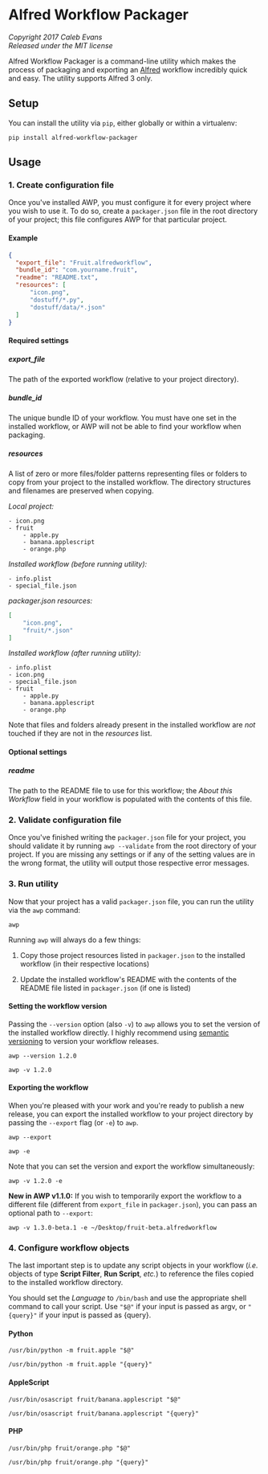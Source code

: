 # Alfred Workflow Packager

*Copyright 2017 Caleb Evans*  
*Released under the MIT license*

Alfred Workflow Packager is a command-line utility which makes the process of
packaging and exporting an [Alfred](https://www.alfredapp.com/) workflow
incredibly quick and easy. The utility supports Alfred 3 only.

## Setup

You can install the utility via `pip`, either globally or within a virtualenv:

```
pip install alfred-workflow-packager
```

## Usage

### 1. Create configuration file

Once you've installed AWP, you must configure it for every project where you
wish to use it. To do so, create a `packager.json` file in the root directory of
your project; this file configures AWP for that particular project.

#### Example

```json
{
  "export_file": "Fruit.alfredworkflow",
  "bundle_id": "com.yourname.fruit",
  "readme": "README.txt",
  "resources": [
      "icon.png",
      "dostuff/*.py",
      "dostuff/data/*.json"
  ]
}
```

#### Required settings

##### export_file

The path of the exported workflow (relative to your project directory).

##### bundle_id

The unique bundle ID of your workflow. You must have one set in the installed
workflow, or AWP will not be able to find your workflow when packaging.

##### resources

A list of zero or more files/folder patterns representing files or folders to
copy from your project to the installed workflow. The directory structures and
filenames are preserved when copying.

*Local project:*

```
- icon.png
- fruit
    - apple.py
    - banana.applescript
    - orange.php
```

*Installed workflow (before running utility):*

```
- info.plist
- special_file.json
```

*packager.json resources:*

```json
[
    "icon.png",
    "fruit/*.json"
]
```

*Installed workflow (after running utility):*

```
- info.plist
- icon.png
- special_file.json
- fruit
    - apple.py
    - banana.applescript
    - orange.php
```

Note that files and folders already present in the installed workflow are *not*
touched if they are not in the *resources* list.

#### Optional settings

##### readme

The path to the README file to use for this workflow; the *About this Workflow*
field in your workflow is populated with the contents of this file.

### 2. Validate configuration file

Once you've finished writing the `packager.json` file for your project, you
should validate it by running `awp --validate` from the root directory of your
project. If you are missing any settings or if any of the setting values are in
the wrong format, the utility will output those respective error messages.

### 3. Run utility

Now that your project has a valid `packager.json` file, you can run the utility
via the `awp` command:

```
awp
```

Running `awp` will always do a few things:

1. Copy those project resources listed in `packager.json` to the installed
workflow (in their respective locations)

2. Update the installed workflow's README with the contents of the README file
listed in `packager.json` (if one is listed)

#### Setting the workflow version

Passing the `--version` option (also `-v`) to `awp` allows you to set the
version of the installed workflow directly. I highly recommend using [semantic
versioning](http://semver.org/) to version your workflow releases.

```
awp --version 1.2.0
```

```
awp -v 1.2.0
```

#### Exporting the workflow

When you're pleased with your work and you're ready to publish a new release,
you can export the installed workflow to your project directory by passing the
`--export` flag (or `-e`) to `awp`.

```
awp --export
```

```
awp -e
```

Note that you can set the version and export the workflow simultaneously:

```
awp -v 1.2.0 -e
```

**New in AWP v1.1.0:** If you wish to temporarily export the workflow to a
different file (different from `export_file` in `packager.json`), you can
pass an optional path to `--export`:

```
awp -v 1.3.0-beta.1 -e ~/Desktop/fruit-beta.alfredworkflow
```

### 4. Configure workflow objects

The last important step is to update any script objects in your workflow (*i.e.*
objects of type **Script Filter**, **Run Script**, *etc.*) to reference the
files copied to the installed workflow directory.

You should set the *Language* to `/bin/bash` and use the appropriate shell
command to call your script. Use `"$@"` if your input is passed as argv, or
`"{query}"` if your input is passed as {query}.

#### Python

```
/usr/bin/python -m fruit.apple "$@"
```

```
/usr/bin/python -m fruit.apple "{query}"
```

#### AppleScript

```
/usr/bin/osascript fruit/banana.applescript "$@"
```

```
/usr/bin/osascript fruit/banana.applescript "{query}"
```

#### PHP

```
/usr/bin/php fruit/orange.php "$@"
```

```
/usr/bin/php fruit/orange.php "{query}"
```
